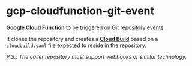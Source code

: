 # gcp-cloudfunction-git-event

__[Google Cloud Function][1]__ to be triggered on Git repository events.

It clones the repository and creates a __[Cloud Build][2]__ based on a `cloudbuild.yaml` file
expected to reside in the repository.

_P.S.: The caller repository must support webhooks or similar technology._

[1]: https://cloud.google.com/functions/
[2]: https://cloud.google.com/cloud-build/
